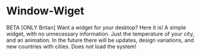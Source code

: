 # Window-Wiget
BETA [ONLY Britan]
Want a widget for your desktop? Here it is! A simple widget, with no unnecessary information. 
Just the temperature of your city, and an animation. 
In the future there will be updates, design variations, and new countries with cities. 
Does not load the system!
